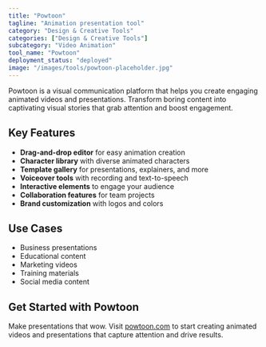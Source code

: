 ```yaml
---
title: "Powtoon"
tagline: "Animation presentation tool"
category: "Design & Creative Tools"
categories: ["Design & Creative Tools"]
subcategory: "Video Animation"
tool_name: "Powtoon"
deployment_status: "deployed"
image: "/images/tools/powtoon-placeholder.jpg"
---
```

Powtoon is a visual communication platform that helps you create engaging animated videos and presentations. Transform boring content into captivating visual stories that grab attention and boost engagement.

## Key Features

- **Drag-and-drop editor** for easy animation creation
- **Character library** with diverse animated characters
- **Template gallery** for presentations, explainers, and more
- **Voiceover tools** with recording and text-to-speech
- **Interactive elements** to engage your audience
- **Collaboration features** for team projects
- **Brand customization** with logos and colors

## Use Cases

- Business presentations
- Educational content
- Marketing videos
- Training materials
- Social media content

## Get Started with Powtoon

Make presentations that wow. Visit [powtoon.com](https://www.powtoon.com) to start creating animated videos and presentations that capture attention and drive results.